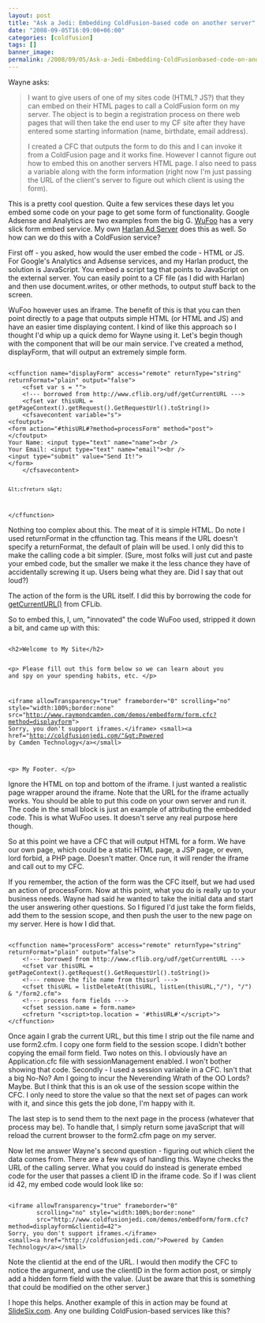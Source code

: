 ```yaml
---
layout: post
title: "Ask a Jedi: Embedding ColdFusion-based code on another server"
date: "2008-09-05T16:09:00+06:00"
categories: [coldfusion]
tags: []
banner_image: 
permalink: /2008/09/05/Ask-a-Jedi-Embedding-ColdFusionbased-code-on-another-server
---
```


Wayne asks:

<blockquote>
<p>
I want to give users of one of my sites code (HTML? JS?) that they can embed on their HTML pages to call a ColdFusion form on my server. The object is to begin a registration process on there web pages that will then take the end user to my CF site after they have entered some starting information (name, birthdate, email address).

I created a CFC that outputs the form to do this and I can invoke it from a ColdFusion page and it works fine. However I cannot figure out how to embed this on another servers HTML page. I also need to pass a variable along with the form information (right  now I'm just passing the URL of the client's server to figure out which client is using the form).
</p>
</blockquote>
<!--more-->
This is a pretty cool question. Quite a few services these days let you embed some code on your page to get some form of functionality. Google Adsense and Analytics are two examples from the big G. <a href="http://www.wufoo.com">WuFoo</a> has a very slick form embed service. My own <a href="http://harlan.riaforge.org">Harlan Ad Server</a> does this as well. So how can we do this with a ColdFusion service?

First off - you asked, how would the user embed the code - HTML or JS. For Google's Analytics and Adsense services, and my Harlan product, the solution is JavaScript. You embed a script tag that points to JavaScript on the external server. You can easily point to a CF file (as I did with Harlan) and then use document.writes, or other methods, to output stuff back to the screen.

WuFoo however uses an iframe. The benefit of this is that you can then point directly to a page that outputs simple HTML (or HTML and JS) and have an easier time displaying content. I kind of like this approach so I thought I'd whip up a quick demo for Wayne using it. Let's begin though with the component that will be our main service. I've created a method, displayForm, that will output an extremely simple form.

<code>
&lt;cffunction name="displayForm" access="remote" returnType="string" returnFormat="plain" output="false"&gt;
	&lt;cfset var s = ""&gt;
	&lt;!--- borrowed from http://www.cflib.org/udf/getCurrentURL ---&gt;
	&lt;cfset var thisURL = getPageContext().getRequest().GetRequestUrl().toString()&gt;
	&lt;cfsavecontent variable="s"&gt;
&lt;cfoutput&gt;
&lt;form action="#thisURL#?method=processForm" method="post"&gt;
&lt;/cfoutput&gt;
Your Name: &lt;input type="text" name="name"&gt;&lt;br /&gt;
Your Email: &lt;input type="text" name="email"&gt;&lt;br /&gt;
&lt;input type="submit" value="Send It!"&gt;
&lt;/form&gt;
	&lt;/cfsavecontent&gt;
	
	&lt;cfreturn s&gt;
&lt;/cffunction&gt;
</code>

Nothing too complex about this. The meat of it is simple HTML. Do note I used returnFormat in the cffunction tag. This means if the URL doesn't specify a returnFormat, the default of plain will be used. I only did this to make the calling code a bit simpler. (Sure, most folks will just cut and paste your embed code, but the smaller we make it the less chance they have of accidentally screwing it up. Users being what they are. Did I say that out loud?)

The action of the form is the URL itself. I did this by borrowing the code for <a href="http://www.cflib.org/udf/getcurrenturl">getCurrentURL()</a> from CFLib. 

So to embed this, I, um, "innovated" the code WuFoo used, stripped it down a bit, and came up with this:

<code>
&lt;h2&gt;Welcome to My Site&lt;/h2&gt;

&lt;p&gt;
Please fill out this form below so we can learn about you and spy on your spending habits, etc.
&lt;/p&gt;

&lt;iframe allowTransparency="true" frameborder="0" 
		scrolling="no" style="width:100%;border:none" 
		src="http://www.raymondcamden.com/demos/embedform/form.cfc?method=displayform"&gt;
Sorry, you don't support iframes.&lt;/iframe&gt;
&lt;small&gt;&lt;a href="http://coldfusionjedi.com/"&gt;Powered by Camden Technology&lt;/a&gt;&lt;/small&gt;

&lt;p&gt;
My Footer.
&lt;/p&gt;
</code>

Ignore the HTML on top and bottom of the iframe. I just wanted a realistic page wrapper around the iframe. Note that the URL for the iframe actually works. You should be able to put this code on your own server and run it. The code in the small block is just an example of attributing the embedded code. This is what WuFoo uses. It doesn't serve any real purpose here though.

So at this point we have a CFC that will output HTML for a form. We have our own page, which could be a static HTML page, a JSP page, or even, lord forbid, a PHP page. Doesn't matter. Once run, it will render the iframe and call out to my CFC.

If you remember, the action of the form was the CFC itself, but we had used an action of processForm. Now at this point, what you do is really up to your business needs. Wayne had said he wanted to take the initial data and start the user answering other questions. So I figured I'd just take the form fields, add them to the session scope, and then push the user to the new page on my server. Here is how I did that.

<code>
&lt;cffunction name="processForm" access="remote" returnType="string" returnFormat="plain" output="false"&gt;
	&lt;!--- borrowed from http://www.cflib.org/udf/getCurrentURL ---&gt;
	&lt;cfset var thisURL = getPageContext().getRequest().GetRequestUrl().toString()&gt;
	&lt;!--- remove the file name from thisurl ---&gt;
	&lt;cfset thisURL = listDeleteAt(thisURL, listLen(thisURL,"/"), "/") & "/form2.cfm"&gt;
	&lt;!--- process form fields ---&gt;
	&lt;cfset session.name = form.name&gt;
	&lt;cfreturn "&lt;script&gt;top.location = '#thisURL#'&lt;/script&gt;"&gt;
&lt;/cffunction&gt;
</code>

Once again I grab the current URL, but this time I strip out the file name and use form2.cfm. I copy one form field to the session scope. I didn't bother copying the email form field. Two notes on this. I obviously have an Application.cfc file with sessionManagement enabled. I won't bother showing that code. Secondly - I used a session variable in a CFC. Isn't that a big No-No? Am I going to incur the Neverending Wrath of the OO Lords? Maybe. But I think that this is an ok use of the session scope within the CFC. I only need to store the value so that the next set of pages can work with it, and since this gets the job done, I'm happy with it. 

The last step is to send them to the next page in the process (whatever that process may be). To handle that, I simply return some javaScript that will reload the current browser to the form2.cfm page on my server.

Now let me answer Wayne's second question - figuring out which client the data comes from. There are a few ways of handling this. Wayne checks the URL of the calling server. What you could do instead is generate embed code for the user that passes a client ID in the iframe code. So if I was client id 42, my embed code would look like so:

<code>
&lt;iframe allowTransparency="true" frameborder="0" 
		scrolling="no" style="width:100%;border:none" 
		src="http://www.coldfusionjedi.com/demos/embedform/form.cfc?method=displayform&clientid=42"&gt;
Sorry, you don't support iframes.&lt;/iframe&gt;
&lt;small&gt;&lt;a href="http://coldfusionjedi.com/"&gt;Powered by Camden Technology&lt;/a&gt;&lt;/small&gt;
</code>

Note the clientid at the end of the URL. I would then modify the CFC to notice the argument, and use the clientID in the form action post, or simply add a hidden form field with the value. (Just be aware that this is something that could be modified on the other server.)

I hope this helps. Another example of this in action may be found at <a href="http://www.slidesix.com">SlideSix.com</a>. Any one building ColdFusion-based services like this?